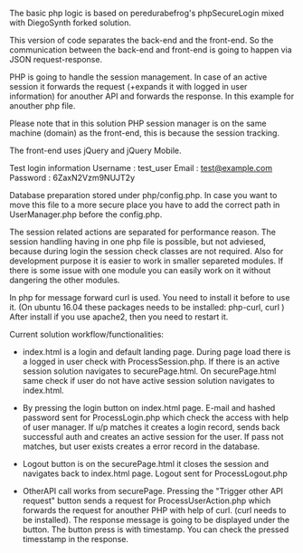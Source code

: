 The basic php logic is based on peredurabefrog's phpSecureLogin mixed with DiegoSynth forked solution.

This version of code separates the back-end and the front-end. 
So the communication between the back-end and front-end is going to happen via JSON request-response. 

PHP is going to handle the session management. In case of an active session it forwards the request (+expands it with logged in user information) for anouther API and forwards the response. In this example for anouther php file.

Please note that in this solution PHP session manager is on the same machine (domain) as the front-end, this is because the session tracking.

The front-end uses jQuery and jQuery Mobile.

Test login information
Username : test_user Email : test@example.com Password : 6ZaxN2Vzm9NUJT2y

Database preparation stored under php/config.php. In case you want to move this file to a more secure place you have to add the correct path in UserManager.php before the config.php.

The session related actions are separated for performance reason. The session handling having in one php file is possible, but not adviesed, because during login the session check classes are not required. Also for development purpose it is easier to work in smaller separeted modules. If there is some issue with one module you can easily work on it without dangering the other modules.

In php for message forward curl is used. You need to install it before to use it. (On ubuntu 16.04 these packages needs to be installed: php-curl, curl ) After install if you use apache2, then you need to restart it.

Current solution workflow/functionalities:
- index.html is a login and default landing page. During page load there is a logged in user check with ProcessSession.php. If there is an active session solution navigates to securePage.html. On securePage.html same check if user do not have active session solution navigates to index.html.

- By pressing the login button on index.html page. E-mail and hashed password sent for ProcessLogin.php which check the access with help of user manager. If u/p matches it creates a login record, sends back successful auth and creates an active session for the user.  If pass not matches, but user exists creates a error record in the database.

- Logout button is on the securePage.html it closes the session and navigates back to index.html page. Logout sent for ProcessLogout.php

- OtherAPI call works from securePage. Pressing  the "Trigger other API request" button sends a request for ProcessUserAction.php which forwards the request for anouther PHP with help of curl. (curl needs to be installed). The response message is going to be displayed under the button. The button press is with timestamp. You can check the pressed timesstamp in the response.


